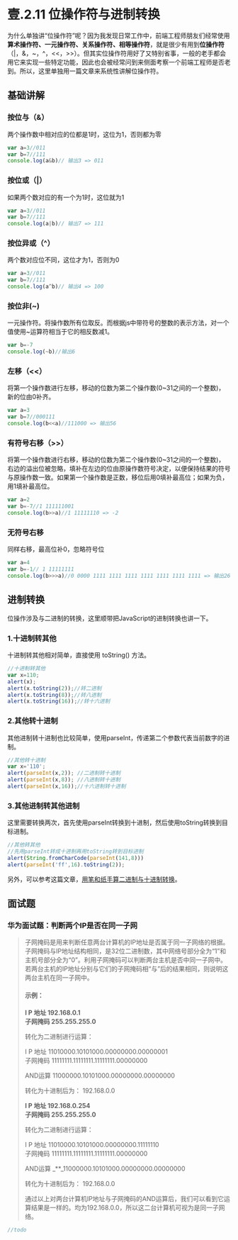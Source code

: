 # 壹.2.11 位操作符与进制转换

为什么单独讲“位操作符”呢？因为我发现日常工作中，前端工程师朋友们经常使用**算术操作符、一元操作符、关系操作符、相等操作符**，就是很少有用到**位操作符**（\|，&，~，^，&lt;&lt;，&gt;&gt;）。但其实位操作符用好了又特别省事，一般的老手都会用它来实现一些特定功能，因此也会被经常问到来侧面考察一个前端工程师是否老到。所以，这里单独用一篇文章来系统性讲解位操作符。

## 基础讲解

### 按位与（&）

两个操作数中相对应的位都是1时，这位为1，否则都为零

```javascript
var a=3//011
var b=7//111
console.log(a&b)// 输出3 => 011
```

### 按位或（\|）

如果两个数对应的有一个为1时，这位就为1

```javascript
var a=3//011
var b=7//111
console.log(a|b)// 输出7 => 111
```

### 按位异或（^）

两个数对应位不同，这位才为1，否则为0

```javascript
var a=3//011
var b=7//111
console.log(a^b)// 输出4 => 100
```

### 按位非\(~\)

一元操作符。将操作数所有位取反。而根据js中带符号的整数的表示方法，对一个值使用~运算符相当于它的相反数减1。

```javascript
var b=-7
console.log(~b)//输出6
```

### 左移（&lt;&lt;）

将第一个操作数进行左移，移动的位数为第二个操作数\(0~31之间的一个整数\)，新的位由0补齐。

```javascript
var a=3
var b=7//000111
console.log(b<<a)//111000 => 输出56
```

### 有符号右移（&gt;&gt;）

将第一个操作数进行右移，移动的位数为第二个操作数\(0~31之间的一个整数\)，右边的溢出位被忽略，填补在左边的位由原操作数符号决定，以便保持结果的符号与原操作数一致。如果第一个操作数是正数，移位后用0填补最高位；如果为负，用1填补最高位。

```javascript
var a=2
var b=-7//1 111111001  
console.log(b>>a)//1 11111110 => -2
```

### 无符号右移

同样右移，最高位补0，忽略符号位

```javascript
var a=4
var b=-1// 1 11111111
console.log(b>>>a)//0 0000 1111 1111 1111 1111 1111 1111 1111 => 输出268435455
```

## 进制转换

位操作涉及与二进制的转换，这里顺带把JavaScript的进制转换也讲一下。

### **1.十进制转其他**

十进制转其他相对简单，直接使用 toString\(\) 方法。

```javascript
//十进制转其他  
var x=110;  
alert(x);  
alert(x.toString(2));//转二进制
alert(x.toString(8));//转八进制
alert(x.toString(16));//转十六进制
```

### **2.其他转十进制**

其他进制转十进制也比较简单，使用parseInt，传递第二个参数代表当前数字的进制。

```javascript
//其他转十进制  
var x='110';  
alert(parseInt(x,2)); //二进制转十进制
alert(parseInt(x,8)); //八进制转十进制
alert(parseInt(x,16));//十六进制转十进制
```

### **3.其他进制转其他进制**

这里需要转换两次，首先使用parseInt转换到十进制，然后使用toString转换到目标进制。

```javascript
//其他转其他  
//先用parseInt转成十进制再用toString转到目标进制  
alert(String.fromCharCode(parseInt(141,8)))  
alert(parseInt('ff',16).toString(2));
```

另外，可以参考这篇文章，[用笔和纸手算二进制与十进制转换](https://www.cnblogs.com/web-record/p/11132861.html)。

## 面试题

### 华为面试题：判断两个IP是否在同一子网

> 子网掩码是用来判断任意两台计算机的IP地址是否属于同一子网络的根据。  
> 子网掩码与IP地址结构相同，是32位二进制数，其中网络号部分全为“1”和主机号部分全为“0”。利用子网掩码可以判断两台主机是否中同一子网中。若两台主机的IP地址分别与它们的子网掩码相“与”后的结果相同，则说明这两台主机在同一子网中。
>
> #### 示例：
>
> **I P 地址 192.168.0.1  
> 子网掩码 255.255.255.0**
>
> 转化为二进制进行运算：
>
> I P 地址 11010000.10101000.00000000.00000001  
> 子网掩码 11111111.11111111.11111111.00000000
>
> AND运算 11000000.10101000.00000000.00000000
>
> 转化为十进制后为： 192.168.0.0
>
> **I P 地址 192.168.0.254  
> 子网掩码 255.255.255.0**
>
> 转化为二进制进行运算：
>
> I P 地址 11010000.10101000.00000000.11111110  
> 子网掩码 11111111.11111111.11111111.00000000
>
> AND运算 _\*\*_11000000.10101000.00000000.00000000
>
> 转化为十进制后为： 192.168.0.0
>
> 通过以上对两台计算机IP地址与子网掩码的AND运算后，我们可以看到它运算结果是一样的。均为192.168.0.0，所以这二台计算机可视为是同一子网络。

```javascript
//todo
```

